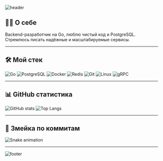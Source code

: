 <!-- Приветственный баннер -->
![header](https://capsule-render.vercel.app/api?type=waving&color=0:00ADD8,100:0077B6&height=200&section=header&text=Hi%20there,%20I'm%20AngelCareMe!%20👋&fontSize=30&fontColor=ffffff)

## 👨‍💻 О себе
Backend-разработчик на Go, люблю чистый код и PostgreSQL.  
Стремлюсь писать надёжные и масштабируемые сервисы.

---

## 🛠 Мой стек
![Go](https://img.shields.io/badge/Go-00ADD8?style=for-the-badge&logo=go&logoColor=white)
![PostgreSQL](https://img.shields.io/badge/PostgreSQL-316192?style=for-the-badge&logo=postgresql&logoColor=white)
![Docker](https://img.shields.io/badge/Docker-2496ED?style=for-the-badge&logo=docker&logoColor=white)
![Redis](https://img.shields.io/badge/Redis-DC382D?style=for-the-badge&logo=redis&logoColor=white)
![Git](https://img.shields.io/badge/Git-F05032?style=for-the-badge&logo=git&logoColor=white)
![Linux](https://img.shields.io/badge/Linux-FCC624?style=for-the-badge&logo=linux&logoColor=black)
![gRPC](https://img.shields.io/badge/gRPC-4285F4?style=for-the-badge&logo=google&logoColor=white)

---

## 📊 GitHub статистика
![GitHub stats](https://github-readme-stats.vercel.app/api?username=AnglerCareMe&show_icons=true&theme=tokyonight)
![Top Langs](https://github-readme-stats.vercel.app/api/top-langs/?username=AnglerCareMe&layout=compact&theme=tokyonight)

---

## 🐍 Змейка по коммитам
![Snake animation](https://github.com/AnglerCareMe/AnglerCareMe/blob/output/github-contribution-grid-snake.svg)

---

<!-- Нижний баннер -->
![footer](https://capsule-render.vercel.app/api?type=waving&color=0:0077B6,100:00ADD8&height=100&section=footer)
